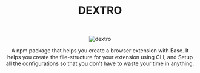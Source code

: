 <div align="center">
  
# DEXTRO
<br>
  
![dextro](https://github.com/Ronit-gurjar/DEX/assets/92150685/75c1e1ce-12ef-439b-a81a-fc59bb660433)

A npm package that helps you create a browser extension with Ease.
It helps you create the file-structure for your extension using CLI, and Setup all the configurations so that you don't have to waste your time in anything.
<div>
